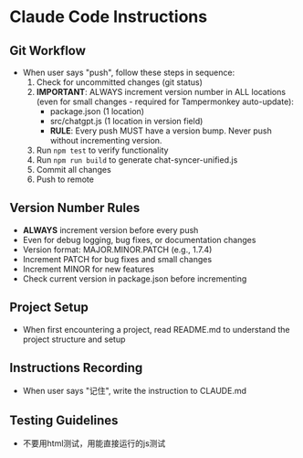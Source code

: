 # Claude Code Instructions

## Git Workflow
- When user says "push", follow these steps in sequence:
  1. Check for uncommitted changes (git status)
  2. **IMPORTANT**: ALWAYS increment version number in ALL locations (even for small changes - required for Tampermonkey auto-update):
     - package.json (1 location)
     - src/chatgpt.js (1 location in version field)
     - **RULE**: Every push MUST have a version bump. Never push without incrementing version.
  3. Run `npm test` to verify functionality
  4. Run `npm run build` to generate chat-syncer-unified.js
  5. Commit all changes
  6. Push to remote

## Version Number Rules
- **ALWAYS** increment version before every push
- Even for debug logging, bug fixes, or documentation changes
- Version format: MAJOR.MINOR.PATCH (e.g., 1.7.4)
- Increment PATCH for bug fixes and small changes
- Increment MINOR for new features
- Check current version in package.json before incrementing

## Project Setup
- When first encountering a project, read README.md to understand the project structure and setup

## Instructions Recording
- When user says "记住", write the instruction to CLAUDE.md

## Testing Guidelines
- 不要用html测试，用能直接运行的js测试